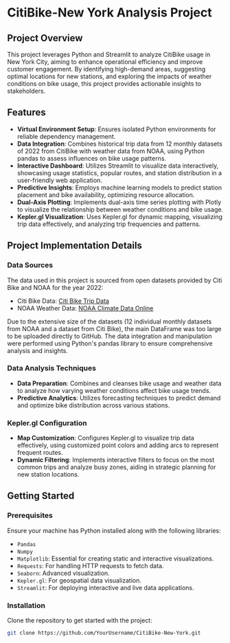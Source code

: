 # CitiBike-New York Analysis Project

## Project Overview
This project leverages Python and Streamlit to analyze CitiBike usage in New York City, aiming to enhance operational efficiency and improve customer engagement. By identifying high-demand areas, suggesting optimal locations for new stations, and exploring the impacts of weather conditions on bike usage, this project provides actionable insights to stakeholders.

## Features

- **Virtual Environment Setup**: Ensures isolated Python environments for reliable dependency management.
- **Data Integration**: Combines historical trip data from 12 monthly datasets of 2022 from CitiBike with weather data from NOAA, using Python pandas to assess influences on bike usage patterns.
- **Interactive Dashboard**: Utilizes Streamlit to visualize data interactively, showcasing usage statistics, popular routes, and station distribution in a user-friendly web application.
- **Predictive Insights**: Employs machine learning models to predict station placement and bike availability, optimizing resource allocation.
- **Dual-Axis Plotting**: Implements dual-axis time series plotting with Plotly to visualize the relationship between weather conditions and bike usage.
- **Kepler.gl Visualization**: Uses Kepler.gl for dynamic mapping, visualizing trip data effectively, and analyzing trip frequencies and patterns.

## Project Implementation Details

### Data Sources
The data used in this project is sourced from open datasets provided by Citi Bike and NOAA for the year 2022:
- Citi Bike Data: [Citi Bike Trip Data](https://s3.amazonaws.com/tripdata/index.html)
- NOAA Weather Data: [NOAA Climate Data Online](https://www.noaa.gov/)

Due to the extensive size of the datasets (12 individual monthly datasets from NOAA and a dataset from Citi Bike), the main DataFrame was too large to be uploaded directly to GitHub. The data integration and manipulation were performed using Python's pandas library to ensure comprehensive analysis and insights.

### Data Analysis Techniques
- **Data Preparation**: Combines and cleanses bike usage and weather data to analyze how varying weather conditions affect bike usage trends.
- **Predictive Analytics**: Utilizes forecasting techniques to predict demand and optimize bike distribution across various stations.

### Kepler.gl Configuration
- **Map Customization**: Configures Kepler.gl to visualize trip data effectively, using customized point colors and adding arcs to represent frequent routes.
- **Dynamic Filtering**: Implements interactive filters to focus on the most common trips and analyze busy zones, aiding in strategic planning for new station locations.

## Getting Started

### Prerequisites
Ensure your machine has Python installed along with the following libraries:
- `Pandas`
- `Numpy`
- `Matplotlib`: Essential for creating static and interactive visualizations.
- `Requests`: For handling HTTP requests to fetch data.
- `Seaborn`: Advanced visualization.
- `Kepler.gl`: For geospatial data visualization.
- `Streamlit`: For deploying interactive and live data applications.

### Installation
Clone the repository to get started with the project:
```bash
git clone https://github.com/YourUsername/CitiBike-New-York.git
